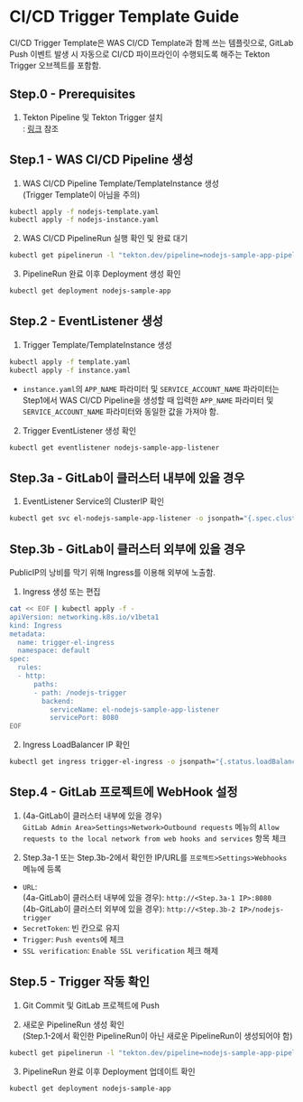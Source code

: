 # CI/CD Trigger Template Guide

CI/CD Trigger Template은 WAS CI/CD Template과 함께 쓰는 템플릿으로, GitLab Push 이벤트 발생 시 자동으로 CI/CD 파이프라인이 수행되도록 해주는 Tekton Trigger 오브젝트를 포함함.

## Step.0 - Prerequisites
1. Tekton Pipeline 및 Tekton Trigger 설치  
: [링크](http://192.168.1.150:10080/hypercloud/hypercloud/wikis/Tekton-Pipeline-Installation-Guide) 참조

## Step.1 - WAS CI/CD Pipeline 생성
1. WAS CI/CD Pipeline Template/TemplateInstance 생성  
(Trigger Template이 아님을 주의)
```bash
kubectl apply -f nodejs-template.yaml
kubectl apply -f nodejs-instance.yaml
```

2. WAS CI/CD PipelineRun 실행 확인 및 완료 대기
```bash
kubectl get pipelinerun -l "tekton.dev/pipeline=nodejs-sample-app-pipeline"
```

3. PipelineRun 완료 이후 Deployment 생성 확인
```bash
kubectl get deployment nodejs-sample-app
```

## Step.2 - EventListener 생성
1. Trigger Template/TemplateInstance 생성
```bash
kubectl apply -f template.yaml
kubectl apply -f instance.yaml
```
* `instance.yaml`의 `APP_NAME` 파라미터 및 `SERVICE_ACCOUNT_NAME` 파라미터는 Step1에서 WAS CI/CD Pipeline을 생성할 때 입력한 `APP_NAME` 파라미터 및 `SERVICE_ACCOUNT_NAME` 파라미터와 동일한 값을 가져야 함.

2. Trigger EventListener 생성 확인
```bash
kubectl get eventlistener nodejs-sample-app-listener
```

## Step.3a - GitLab이 클러스터 내부에 있을 경우

1. EventListener Service의 ClusterIP 확인
```bash
kubectl get svc el-nodejs-sample-app-listener -o jsonpath="{.spec.clusterIP}"
```

## Step.3b - GitLab이 클러스터 외부에 있을 경우

PublicIP의 낭비를 막기 위해 Ingress를 이용해 외부에 노출함.

1. Ingress 생성 또는 편집
```bash
cat << EOF | kubectl apply -f -
apiVersion: networking.k8s.io/v1beta1
kind: Ingress
metadata:
  name: trigger-el-ingress
  namespace: default
spec:
  rules:
  - http:
      paths:
      - path: /nodejs-trigger
        backend:
          serviceName: el-nodejs-sample-app-listener
          servicePort: 8080
EOF
```

2. Ingress LoadBalancer IP 확인
```bash
kubectl get ingress trigger-el-ingress -o jsonpath="{.status.loadBalancer.ingress[0].ip}"
```

## Step.4 - GitLab 프로젝트에 WebHook 설정

1. (4a-GitLab이 클러스터 내부에 있을 경우)  
`GitLab Admin Area>Settings>Network>Outbound requests` 메뉴의 `Allow requests to the local network from web hooks and services` 항목 체크

2. Step.3a-1 또는 Step.3b-2에서 확인한 IP/URL를 `프로젝트>Settings>Webhooks` 메뉴에 등록

* `URL`:  
(4a-GitLab이 클러스터 내부에 있을 경우): `http://<Step.3a-1 IP>:8080`  
(4b-GitLab이 클러스터 외부에 있을 경우): `http://<Step.3b-2 IP>/nodejs-trigger`
* `SecretToken`: 빈 칸으로 유지
* `Trigger`: `Push events`에 체크
* `SSL verification`: `Enable SSL verification` 체크 해제

## Step.5 - Trigger 작동 확인
1. Git Commit 및 GitLab 프로젝트에 Push

2. 새로운 PipelineRun 생성 확인  
(Step.1-2에서 확인한 PipelineRun이 아닌 새로운 PipelineRun이 생성되어야 함)
```bash
kubectl get pipelinerun -l "tekton.dev/pipeline=nodejs-sample-app-pipeline"
```

3. PipelineRun 완료 이후 Deployment 업데이트 확인
```bash
kubectl get deployment nodejs-sample-app
```



